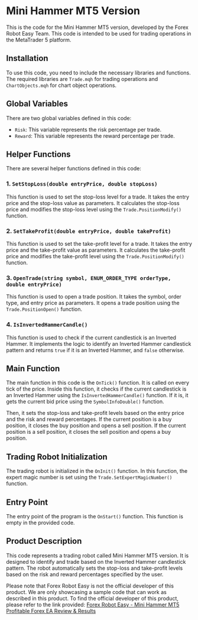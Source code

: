 # Mini Hammer MT5 Version

This is the code for the Mini Hammer MT5 version, developed by the Forex Robot Easy Team. This code is intended to be used for trading operations in the MetaTrader 5 platform.

## Installation

To use this code, you need to include the necessary libraries and functions. The required libraries are `Trade.mqh` for trading operations and `ChartObjects.mqh` for chart object operations.

## Global Variables

There are two global variables defined in this code:
- `Risk`: This variable represents the risk percentage per trade.
- `Reward`: This variable represents the reward percentage per trade.

## Helper Functions

There are several helper functions defined in this code:

### 1. `SetStopLoss(double entryPrice, double stopLoss)`

This function is used to set the stop-loss level for a trade. It takes the entry price and the stop-loss value as parameters. It calculates the stop-loss price and modifies the stop-loss level using the `Trade.PositionModify()` function.

### 2. `SetTakeProfit(double entryPrice, double takeProfit)`

This function is used to set the take-profit level for a trade. It takes the entry price and the take-profit value as parameters. It calculates the take-profit price and modifies the take-profit level using the `Trade.PositionModify()` function.

### 3. `OpenTrade(string symbol, ENUM_ORDER_TYPE orderType, double entryPrice)`

This function is used to open a trade position. It takes the symbol, order type, and entry price as parameters. It opens a trade position using the `Trade.PositionOpen()` function.

### 4. `IsInvertedHammerCandle()`

This function is used to check if the current candlestick is an Inverted Hammer. It implements the logic to identify an Inverted Hammer candlestick pattern and returns `true` if it is an Inverted Hammer, and `false` otherwise.

## Main Function

The main function in this code is the `OnTick()` function. It is called on every tick of the price. Inside this function, it checks if the current candlestick is an Inverted Hammer using the `IsInvertedHammerCandle()` function. If it is, it gets the current bid price using the `SymbolInfoDouble()` function.

Then, it sets the stop-loss and take-profit levels based on the entry price and the risk and reward percentages. If the current position is a buy position, it closes the buy position and opens a sell position. If the current position is a sell position, it closes the sell position and opens a buy position.

## Trading Robot Initialization

The trading robot is initialized in the `OnInit()` function. In this function, the expert magic number is set using the `Trade.SetExpertMagicNumber()` function.

## Entry Point

The entry point of the program is the `OnStart()` function. This function is empty in the provided code.

## Product Description

This code represents a trading robot called Mini Hammer MT5 version. It is designed to identify and trade based on the Inverted Hammer candlestick pattern. The robot automatically sets the stop-loss and take-profit levels based on the risk and reward percentages specified by the user.

Please note that Forex Robot Easy is not the official developer of this product. We are only showcasing a sample code that can work as described in this product. To find the official developer of this product, please refer to the link provided: [Forex Robot Easy - Mini Hammer MT5 Profitable Forex EA Review & Results](https://forexroboteasy.com/forex-robot-review/mini-hammer-mt5-profitable-forex-ea-review-results/)
